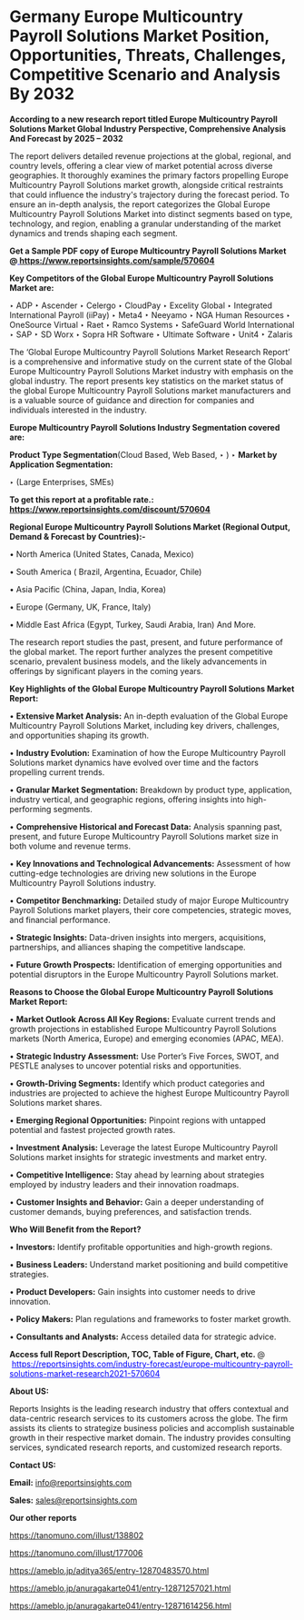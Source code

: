 # Germany Europe Multicountry Payroll Solutions Market Position, Opportunities, Threats, Challenges, Competitive Scenario and Analysis By 2032

<strong>According to a new research report titled Europe Multicountry Payroll Solutions Market Global Industry Perspective, Comprehensive Analysis And Forecast by 2025 – 2032</strong>

The report delivers detailed revenue projections at the global, regional, and country levels, offering a clear view of market potential across diverse geographies. It thoroughly examines the primary factors propelling Europe Multicountry Payroll Solutions market growth, alongside critical restraints that could influence the industry's trajectory during the forecast period. To ensure an in-depth analysis, the report categorizes the Global Europe Multicountry Payroll Solutions Market into distinct segments based on type, technology, and region, enabling a granular understanding of the market dynamics and trends shaping each segment.

<strong>Get a Sample PDF copy of Europe Multicountry Payroll Solutions Market </strong><strong>@<a href=https://www.reportsinsights.com/sample/570604 style=color:#0000ff;> https://www.reportsinsights.com/sample/570604</a></strong></font>

<strong>Key Competitors of the Global Europe Multicountry Payroll Solutions Market are:</strong>

‣ ADP
‣ Ascender
‣ Celergo
‣ CloudPay
‣ Excelity Global
‣ Integrated International Payroll (iiPay)
‣ Meta4
‣ Neeyamo
‣ NGA Human Resources
‣ OneSource Virtual
‣ Raet
‣ Ramco Systems
‣ SafeGuard World International
‣ SAP
‣ SD Worx
‣ Sopra HR Software
‣ Ultimate Software
‣ Unit4
‣ Zalaris

The ‘Global Europe Multicountry Payroll Solutions Market Research Report’ is a comprehensive and informative study on the current state of the Global Europe Multicountry Payroll Solutions Market industry with emphasis on the global industry. The report presents key statistics on the market status of the global Europe Multicountry Payroll Solutions market manufacturers and is a valuable source of guidance and direction for companies and individuals interested in the industry.

<strong>Europe Multicountry Payroll Solutions Industry Segmentation covered are:</strong>

<strong>Product Type Segmentation</strong>(Cloud Based, Web Based,
‣ )
‣ 
<strong>Market by Application Segmentation:</strong>

‣ (Large Enterprises, SMEs)

<strong>To get this report at a profitable rate.: <a href=https://www.reportsinsights.com/discount/570604 style=color:#0000ff;>https://www.reportsinsights.com/discount/570604</a></strong></font>

<strong>Regional Europe Multicountry Payroll Solutions Market (Regional Output, Demand &amp; Forecast by Countries):-</strong>

• North America (United States, Canada, Mexico)

• South America ( Brazil, Argentina, Ecuador, Chile)

• Asia Pacific (China, Japan, India, Korea)

• Europe (Germany, UK, France, Italy)

• Middle East Africa (Egypt, Turkey, Saudi Arabia, Iran) And More.

The research report studies the past, present, and future performance of the global market. The report further analyzes the present competitive scenario, prevalent business models, and the likely advancements in offerings by significant players in the coming years.

<strong>Key Highlights of the Global Europe Multicountry Payroll Solutions Market Report:</strong>

• <strong>Extensive Market Analysis:</strong> An in-depth evaluation of the Global Europe Multicountry Payroll Solutions Market, including key drivers, challenges, and opportunities shaping its growth.

• <strong>Industry Evolution:</strong> Examination of how the Europe Multicountry Payroll Solutions market dynamics have evolved over time and the factors propelling current trends.

• <strong>Granular Market Segmentation:</strong> Breakdown by product type, application, industry vertical, and geographic regions, offering insights into high-performing segments.

• <strong>Comprehensive Historical and Forecast Data:</strong> Analysis spanning past, present, and future Europe Multicountry Payroll Solutions market size in both volume and revenue terms.

• <strong>Key Innovations and Technological Advancements:</strong> Assessment of how cutting-edge technologies are driving new solutions in the Europe Multicountry Payroll Solutions industry.

• <strong>Competitor Benchmarking:</strong> Detailed study of major Europe Multicountry Payroll Solutions market players, their core competencies, strategic moves, and financial performance.

• <strong>Strategic Insights:</strong> Data-driven insights into mergers, acquisitions, partnerships, and alliances shaping the competitive landscape.

• <strong>Future Growth Prospects:</strong> Identification of emerging opportunities and potential disruptors in the Europe Multicountry Payroll Solutions market.

<strong>Reasons to Choose the Global Europe Multicountry Payroll Solutions Market Report:</strong>

• <strong>Market Outlook Across All Key Regions:</strong> Evaluate current trends and growth projections in established Europe Multicountry Payroll Solutions markets (North America, Europe) and emerging economies (APAC, MEA).

• <strong>Strategic Industry Assessment:</strong> Use Porter’s Five Forces, SWOT, and PESTLE analyses to uncover potential risks and opportunities.

• <strong>Growth-Driving Segments:</strong> Identify which product categories and industries are projected to achieve the highest Europe Multicountry Payroll Solutions market shares.

• <strong>Emerging Regional Opportunities:</strong> Pinpoint regions with untapped potential and fastest projected growth rates.

• <strong>Investment Analysis:</strong> Leverage the latest Europe Multicountry Payroll Solutions market insights for strategic investments and market entry.

• <strong>Competitive Intelligence:</strong> Stay ahead by learning about strategies employed by industry leaders and their innovation roadmaps.

• <strong>Customer Insights and Behavior:</strong> Gain a deeper understanding of customer demands, buying preferences, and satisfaction trends.

<strong>Who Will Benefit from the Report?</strong>

• <strong>Investors:</strong> Identify profitable opportunities and high-growth regions.

• <strong>Business Leaders:</strong> Understand market positioning and build competitive strategies.

• <strong>Product Developers:</strong> Gain insights into customer needs to drive innovation.

• <strong>Policy Makers:</strong> Plan regulations and frameworks to foster market growth.

• <strong>Consultants and Analysts:</strong> Access detailed data for strategic advice.
</ul>
<strong>Access full Report Description, TOC, Table of Figure, Chart, etc. </strong>@  <a href=https://reportsinsights.com/industry-forecast/europe-multicountry-payroll-solutions-market-research2021-570604 style=color:#0000ff;>https://reportsinsights.com/industry-forecast/europe-multicountry-payroll-solutions-market-research2021-570604</a></font>

<strong><strong>About US</strong>:</strong>

Reports Insights is the leading research industry that offers contextual and data-centric research services to its customers across the globe. The firm assists its clients to strategize business policies and accomplish sustainable growth in their respective market domain. The industry provides consulting services, syndicated research reports, and customized research reports.

<strong>Contact US:</strong>

<p class=""""><b>Email:</b> <a href=mailto:info@reportsinsights.com>info@reportsinsights.com</a></p>
<p class=""""><b>Sales:</b> <a href=mailto:sales@reportsinsights.com>sales@reportsinsights.com</a></p>

<strong>Our other reports</strong>

<a href=https://tanomuno.com/illust/138802>https://tanomuno.com/illust/138802</a>

<a href=https://tanomuno.com/illust/177006>https://tanomuno.com/illust/177006</a>

<a href=https://ameblo.jp/aditya365/entry-12870483570.html>https://ameblo.jp/aditya365/entry-12870483570.html</a>

<a href=https://ameblo.jp/anuragakarte041/entry-12871257021.html>https://ameblo.jp/anuragakarte041/entry-12871257021.html</a>

<a href=https://ameblo.jp/anuragakarte041/entry-12871614256.html>https://ameblo.jp/anuragakarte041/entry-12871614256.html</a>

